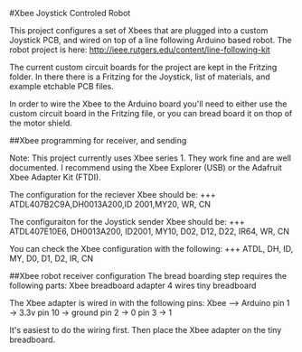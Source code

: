 #Xbee Joystick Controled Robot

This project configures a set of Xbees that are plugged into a custom Joystick PCB, and wired on top of a line following Arduino based robot.
The robot project is here: http://ieee.rutgers.edu/content/line-following-kit

The current custom circuit boards for the project are kept in the Fritzing folder. In there there is a Fritzing for the Joystick, list of materials, and example etchable PCB files.

In order to wire the Xbee to the Arduino board you'll need to either use the custom circuit board in the Fritzing file, or you can bread board it on thop of the motor shield.


##Xbee programming for receiver, and sending

Note: This project currently uses Xbee series 1. They work fine and are well documented. 
I recommend using the Xbee Explorer (USB) or the Adafruit Xbee Adapter Kit (FTDI).




The configuration for the reciever Xbee should be:
+++
ATDL407B2C9A,DH0013A200,ID 2001,MY20, WR, CN

The configuraiton for the Joystick sender Xbee should be:
+++
ATDL407E10E6, DH0013A200, ID2001, MY10, D02, D12, D22, IR64, WR, CN

You can check the Xbee configuration with the following:
+++
ATDL, DH, ID, MY, D0, D1, D2, IR, CN


##Xbee robot receiver configuration
The bread boarding step requires the following parts:
Xbee breadboard adapter
4 wires
tiny breadboard

The Xbee adapter is wired in with the following pins:
Xbee --> Arduino
pin 1  -> 3.3v
pin 10 -> ground
pin 2 -> 0
pin 3 -> 1

It's easiest to do the wiring first. Then place the Xbee adapter on the tiny breadboard.


